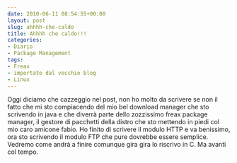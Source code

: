 ```yaml
---
date: 2010-06-11 08:54:55+00:00
layout: post
slug: ahhhh-che-caldo
title: Ahhhh che caldo!!!
categories:
- Diario
- Package Management
tags:
- Freax
- importato dal vecchio blog
- Linux
---
```


Oggi diciamo che cazzeggio nel post, non ho molto da scrivere se non il fatto che mi sto compiacendo del mio bel download manager che sto scrivendo in java e che diverrà parte dello zozzissimo freax package manager, il gestore di pacchetti della distro che sto mettendo in piedi col mio caro amicone fabio. Ho finito di scrivere il modulo HTTP e va benissimo, ora sto scrivendo il modulo FTP che pure dovrebbe essere semplice. Vedremo come andrà a finire comunque gira gira lo riscrivo in C. Ma avanti col tempo.

